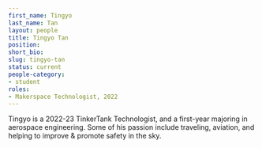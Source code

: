 ```yaml
---
first_name: Tingyo
last_name: Tan
layout: people
title: Tingyo Tan
position:
short_bio:
slug: tingyo-tan 
status: current
people-category:
- student
roles:
- Makerspace Technologist, 2022
---
```

Tingyo is a 2022-23 TinkerTank Technologist, and a first-year majoring in aerospace engineering. Some of his passion include traveling, aviation, and helping to improve & promote safety in the sky.